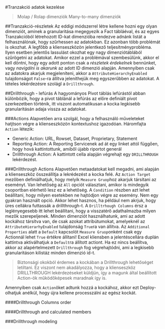 #Tranzakció adatok kezelése

>Molap / Rolap dimenziók
>Many-to-many dimenziók


##Tranzakció-részletek
Az eddigi módszerrel létre kellene hozni egy olyan dimenziót, aminek a granularitása megegyezik a Fact tábláéval, és az egyes Tranzakcióból létrehozott ID-kat dimenzióba rendezve adnánk listát a felhasználónak, hogy szűrhessen az adatokban. 
Ez azonban több problémát is okozhat. A legfőbb a klienseszközön jelentkező teljesítményprobléma. Ilyen esetben jelentős lassulást okozhat egy nagy dimenziótáblából szűrögetni az adatokat. 
Amikor ezzel a problémával szembesülünk, akkor el kell döntni, hogy egy adott ponton csak a *részletek érdekelnek* bennünket, vagy *navigálni is akarunk* az adott ID dimenzió alapján. Amennyiben csak az adatokra akarjuk megjeleníteni, akkor a `AttributeHierarchyEnabled` tulajdonságot `False`-ra állítva jeleníthejük meg egyszerűbben az adatokat. A tételes lekérdezésre szolágl a `Drillthrough`.

##Drillthrough - lefúrás
A hagyományos Pivot táblás lefúrástól abban különbözik, hogy a pivot táblánál a lefúrás az előre definiált pivot szerkezetben történik, itt viszont automatikusan a kocka legkisebb granularitásán adaja vissza az adatokat. 

###Actions
Alapvetően arra szolgál, hogy a felhasználó műveleteket hatjtson végre a klienseszközön kontextushoz igazodóan. 
Háromfajta `Action` létezik: 
 * Generic Action: URL, Rowset, Dataset, Proprietary, Statement
 * Reporting Action: A Reporting Servicenek ad át egy linket attól függően, hogy hová kattintottunk, amiből újabb riportot generál
 * Drillthrough Action: A kattintott cella alapján végrehajt egy `DRILLTHROUGH` lekérdezést.

###Drillthrough Actions
Alapvetően metaadatokat kell megadni, ami alapján a klienseszköz összeállítja a lekrédezést a kocka felé. 
Az `Action Target` mezőben definiálhatjuk, hogy melyik `Measure Gruop`hoz akarjuk társítani az eseményt. Van lehetőség az `All` opciót választani, amikor is mindegyik csoportban elérhető lesz ez a lehetőség. 
A `Condition` részben azt lehet beállítani, hogy milyen esetekben ne hajtódjon végre az esemény. Nem egy gyakran használt opció. Akkor lehet hasznos, ha például nem akrjuk, hogy üres cellákra futtassák a drillthrough-t. 
A `Drilltrhough Columns` érsz a leglényegesebb itt lehet beállítani, hogy a visszatérő adathalmazba milyen mezők szerepeljenek. Minden dimenziót használhatunk, ami az adott kockához társítva van, de csak azokat attribútumokat, amelyeknél az `AttributeHierarhyEnabled` tulajdonság `True`ra van állítva. 
Az `Additional Properties` alatt a `Default` kapcsolót `Measure Gruop`onként csak egy Actionnál lehet `True` értékre állítani! Excel kliensben a jelentéscellára duplán kattintva aktiválhatjuk a `Default`ra állított actiont. Ha ez nincs beállítva, akkor az alapértelmezett `Drillthrough` fog végrehajtódni, ami a legkisebb granularitáson kilistáz minden dimenzió id-t. 
>Biztonsági okokból érdemes a kockában a Drillthrough lehetőséget letiltani. Ez viszont nem akadályozza, hogy a klienseszköz DRILLTHROUGH lekérdezéseket küldjün, így a magunk által beállított Action-ök működőképesek maradnak így is. 

Amennyiben csak `Action`öket adtunk hozzá a kockához, akkor ezt Deploy-olhatjuk anélkül, hogy újra kellene processzálni az egész kockát. 

####Drillthrough Columns order

####Drillthrough and calculated members

###Drillthrough modeling
